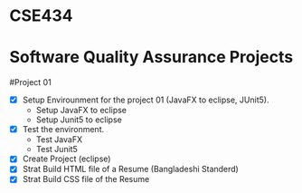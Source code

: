 # CSE434
# Software Quality Assurance Projects

#Project 01
- [x] Setup Envirounment for the project 01 (JavaFX to eclipse, JUnit5).
  - Setup JavaFX to eclipse
  - Setup Junit5 to eclipse
- [X] Test the environment.
  - Test JavaFX 
  - Test Junit5
- [X] Create Project (eclipse)
- [X] Strat Build HTML file of a Resume (Bangladeshi Standerd)
- [X] Strat Build CSS file of the Resume

